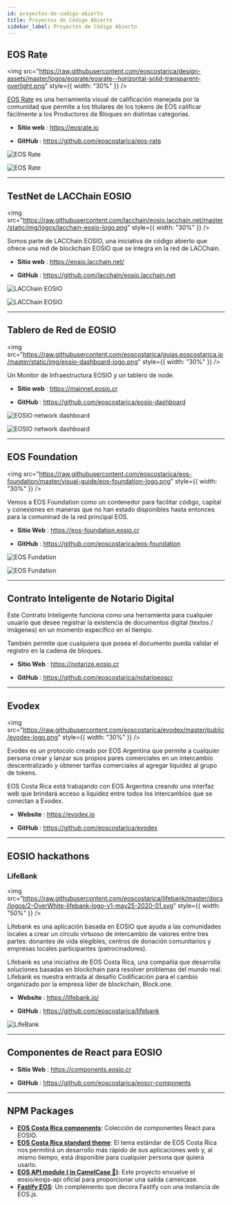 ```yaml
---
id: proyectos-de-codigo-abierto
title: Proyectos de Código Abierto
sidebar_label: Proyectos de Código Abierto
---
```


## EOS Rate

<img
  src="https://raw.githubusercontent.com/eoscostarica/design-assets/master/logos/eosrate/eosrate--horizontal-solid-transparent-overlight.png"
  style={{ width: "30%" }}
/>


[EOS Rate](https://eosrate.io) es una herramienta visual de calificación manejada por la comunidad que permite a los titulares de los tokens de EOS calificar fácilmente a los Productores de Bloques en distintas categorías.

- **Sitio web** : https://eosrate.io

- **GitHub** : https://github.com/eoscostarica/eos-rate

![EOS Rate](https://raw.githubusercontent.com/eoscostarica/guias.eoscostarica.io/master/static/img/OSS_screnshots/EOS_Rate.PNG)

![EOS Rate](https://raw.githubusercontent.com/eoscostarica/guias.eoscostarica.io/master/static/img/OSS_screnshots/EOS_Rate_2.PNG)

* * *

## TestNet de LACChain EOSIO

<img
  src="https://raw.githubusercontent.com/lacchain/eosio.lacchain.net/master/static/img/logos/lacchain-eosio-logo.png"
  style={{ width: "30%" }}
/>

Somos parte de LACChain EOSIO, una iniciativa de código abierto que ofrece una red de blockchain EOSIO que se integra en la red de LACChain.

- **Sitio web** : https://eosio.lacchain.net/

- **GitHub** : https://github.com/lacchain/eosio.lacchain.net

![LACChain EOSIO](https://raw.githubusercontent.com/eoscostarica/guide.eoscostarica.io/master/static/img/OSS_screnshots/lacchain-eosio-homepage.png)

![LACChain EOSIO](https://raw.githubusercontent.com/eoscostarica/guide.eoscostarica.io/master/static/img/OSS_screnshots/lacchain-eosio-homepage1.png)


* * *

## Tablero de Red de EOSIO

<img
  src="https://raw.githubusercontent.com/eoscostarica/guias.eoscostarica.io/master/static/img/eosio-dashboard-logo.png"
  style={{ width: "30%" }}
/>

Un Monitor de Infraestructura EOSIO y un tablero de node.

- **Sitio web** : https://mainnet.eosio.cr

- **GitHub** : https://github.com/eoscostarica/eosio-dashboard

![EOSIO network dashboard](https://raw.githubusercontent.com/eoscostarica/guias.eoscostarica.io/master/static/img/OSS_screnshots/EOSIO_Network_monitor.PNG)

![EOSIO network dashboard](https://raw.githubusercontent.com/eoscostarica/guias.eoscostarica.io/master/static/img/OSS_screnshots/EOSIO_Network_monitor_2.PNG)

* * *

## EOS Foundation

<img
  src="https://raw.githubusercontent.com/eoscostarica/eos-foundation/master/visual-guide/eos-foundation-logo.png"
  style={{ width: "30%" }}
/>

Vemos a EOS Foundation como un contenedor para facilitar código, capital y conexiones en maneras que no han estado disponibles hasta entonces para la comuninad de la red principal EOS.

- **Sitio Web** : https://eos-foundation.eosio.cr

- **GitHub** : https://github.com/eoscostarica/eos-foundation

![EOS Fundation](https://raw.githubusercontent.com/eoscostarica/guias.eoscostarica.io/master/static/img/OSS_screnshots/EOS_Fundation.PNG)

![EOS Fundation](https://raw.githubusercontent.com/eoscostarica/guias.eoscostarica.io/master/static/img/OSS_screnshots/EOS_Fundation_2.PNG)

* * *

## Contrato Inteligente de Notario Digital

Este Contrato Inteligente funciona como una herramienta para cualquier usuario que desee registrar la existencia de documentos digital (textos / imágenes) en un momento específico en el tiempo.

También permite que cualquiera que posea el documento pueda validar el registro en la cadena de bloques.

- **Sitio Web** : https://notarize.eosio.cr

- **GitHub** : https://github.com/eoscostarica/notarioeoscr

* * *

## Evodex

<img
  src="https://raw.githubusercontent.com/eoscostarica/evodex/master/public/evodex-logo.png"
  style={{ width: "30%" }}
/>

Evodex es un protocolo creado por EOS Argentina que permite a cualquier persona crear y lanzar sus propios pares comerciales en un intercambio descentralizado y obtener tarifas comerciales al agregar liquidez al grupo de tokens.

EOS Costa Rica está trabajando con EOS Argentina creando una interfaz web que brindará acceso a liquidez entre todos los intercambios que se conectan a Evodex.


- **Website** : https://evodex.io

- **GitHub** : https://github.com/eoscostarica/evodex

* * *

## EOSIO hackathons

### LifeBank

<img
  src="https://raw.githubusercontent.com/eoscostarica/lifebank/master/docs/logos/2-OverWhite-lifebank-logo-v1-may25-2020-01.svg"
  style={{ width: "50%" }}
/>

Lifebank es una aplicación basada en EOSIO que ayuda a las comunidades locales a crear un círculo virtuoso de intercambio de valores entre tres partes: donantes de vida elegibles, centros de donación comunitarios y empresas locales participantes (patrocinadores).

Lifebank es una iniciativa de EOS Costa Rica, una compañía que desarrolla soluciones basadas en blockchain para resolver problemas del mundo real. Lifebank es nuestra entrada al desafío Codificación para el cambio organizado por la empresa líder de blockchain, Block.one.

- **Website** : https://lifebank.io/

- **GitHub** : https://github.com/eoscostarica/lifebank

![LifeBank](https://raw.githubusercontent.com/eoscostarica/guias.eoscostarica.io/master/static/img/OSS_screnshots/LifeBank.PNG)

* * *

## Componentes de React para EOSIO

- **Sitio Web** : https://components.eosio.cr

- **GitHub** : https://github.com/eoscostarica/eoscr-components

* * *

## NPM Packages

* [**EOS Costa Rica components**](https://www.npmjs.com/package/@eoscostarica/eoscr-components): Colección de componentes React para EOSIO.
* [**EOS Costa Rica standard theme**](https://www.npmjs.com/package/@eoscostarica/eoscr-theme): El tema estándar de EOS Costa Rica nos permitirá un desarrollo más rápido de sus aplicaciones web y, al mismo tiempo, está disponible para cualquier persona que quiera usarlo.
* [**EOS API module ( in CamelCase 🐫)**](https://www.npmjs.com/package/@eoscostarica/eosjs-camel-api): Este proyecto envuelve el eosio/eosjs-api oficial para proporcionar una salida camelcase.
* [**Fastify EOS**](https://www.npmjs.com/package/fastify-eos): Un complemento que decora Fastify con una instancia de EOS.js.
